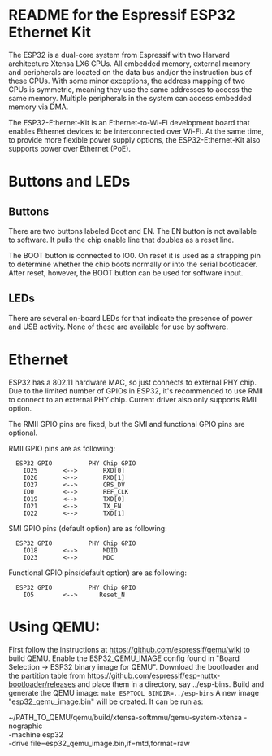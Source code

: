 README for the Espressif ESP32 Ethernet Kit
===========================================

The ESP32 is a dual-core system from Espressif with two Harvard
architecture Xtensa LX6 CPUs. All embedded memory, external memory and
peripherals are located on the data bus and/or the instruction bus of
these CPUs. With some minor exceptions, the address mapping of two CPUs
is symmetric, meaning they use the same addresses to access the same
memory. Multiple peripherals in the system can access embedded memory
via DMA.

The ESP32-Ethernet-Kit is an Ethernet-to-Wi-Fi development board that
enables Ethernet devices to be interconnected over Wi-Fi. At the same
time, to provide more flexible power supply options, the
ESP32-Ethernet-Kit also supports power over Ethernet (PoE).

Buttons and LEDs
================

  Buttons
  ---------------------------------------------------------------------------
  There are two buttons labeled Boot and EN. The EN button is not available
  to software. It pulls the chip enable line that doubles as a reset line.

The BOOT button is connected to IO0. On reset it is used as a strapping
pin to determine whether the chip boots normally or into the serial
bootloader. After reset, however, the BOOT button can be used for
software input.

  LEDs
  -------------------------------------------------------------------------
  There are several on-board LEDs for that indicate the presence of power
  and USB activity. None of these are available for use by software.

Ethernet
========

ESP32 has a 802.11 hardware MAC, so just connects to external PHY chip.
Due to the limited number of GPIOs in ESP32, it's recommended to use
RMII to connect to an external PHY chip. Current driver also only
supports RMII option.

The RMII GPIO pins are fixed, but the SMI and functional GPIO pins are
optional.

RMII GPIO pins are as following:

      ESP32 GPIO          PHY Chip GPIO
        IO25       <-->       RXD[0]
        IO26       <-->       RXD[1]
        IO27       <-->       CRS_DV
        IO0        <-->       REF_CLK
        IO19       <-->       TXD[0]
        IO21       <-->       TX_EN
        IO22       <-->       TXD[1]

SMI GPIO pins (default option) are as following:

      ESP32 GPIO          PHY Chip GPIO
        IO18       <-->       MDIO
        IO23       <-->       MDC

Functional GPIO pins(default option) are as following:

      ESP32 GPIO          PHY Chip GPIO
        IO5        <-->      Reset_N

Using QEMU:
===========

First follow the instructions at https://github.com/espressif/qemu/wiki
to build QEMU. Enable the ESP32\_QEMU\_IMAGE config found in "Board
Selection -\> ESP32 binary image for QEMU". Download the bootloader and
the partition table from
https://github.com/espressif/esp-nuttx-bootloader/releases and place
them in a directory, say ../esp-bins. Build and generate the QEMU image:
`make ESPTOOL_BINDIR=../esp-bins` A new image "esp32\_qemu\_image.bin"
will be created. It can be run as:

\~/PATH\_TO\_QEMU/qemu/build/xtensa-softmmu/qemu-system-xtensa
-nographic\
-machine esp32\
-drive file=esp32\_qemu\_image.bin,if=mtd,format=raw
